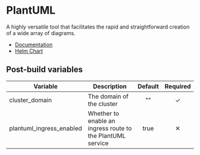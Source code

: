 # PlantUML

A highly versatile tool that facilitates the rapid and straightforward creation of a wide array of diagrams.

- [Documentation](https://plantuml.com)
- [Helm Chart](https://github.com/stevehipwell/helm-charts/tree/main/charts/plantuml)

## Post-build variables

| Variable                 | Description                                                | Default | Required |
| ------------------------ | ---------------------------------------------------------- | :-----: | :------: |
| cluster_domain           | The domain of the cluster                                  |   ""    |    ✓     |
| plantuml_ingress_enabled | Whether to enable an ingress route to the PlantUML service |  true   |    ✕     |
